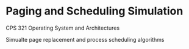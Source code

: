 # Paging and Scheduling Simulation
CPS 321 Operating System and Architectures

Simualte page replacement and process scheduling algorithms
